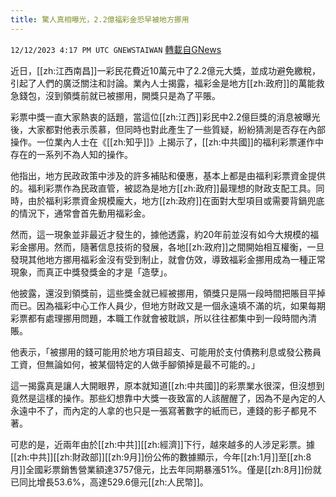 ```yaml
---
title: 驚人真相曝光，2.2億福彩金恐早被地方挪用
---
```

`12/12/2023 4:17 PM UTC GNEWSTAIWAN` [轉載自GNews](https://gnews.org/articles/2101229)

近日，[[zh:江西南昌]]一彩民花費近10萬元中了2.2億元大獎，並成功避免繳稅，引起了人們的廣泛關注和討論。業內人士揭露，福彩金是地方[[zh:政府]]的萬能救急錢包，沒到領獎前就已被挪用，開獎只是為了平賬。

  

彩票中獎一直大家熱衷的話題，當這位[[zh:江西]]彩民中2.2億巨獎的消息被曝光後，大家都對他表示羨慕，但同時也對此產生了一些質疑，紛紛猜測是否存在內部操作。一位業內人士在《[[zh:知乎]]》上揭示了，[[zh:中共國]]的福利彩票運作中存在的一系列不為人知的操作。

  

他指出，地方民政政策中涉及的許多補貼和優惠，基本上都是由福利彩票資金提供的。福利彩票作為民政直管，被認為是地方[[zh:政府]]最理想的財政支配工具。同時，由於福利彩票資金規模龐大，地方[[zh:政府]]在面對大型項目或需要背鍋兜底的情況下，通常會首先動用福彩金。

  

然而，這一現象並非最近才發生的，據他透露，約20年前並沒有如今大規模的福彩金挪用。然而，隨著信息技術的發展，各地[[zh:政府]]之間開始相互權衡，一旦發現其他地方挪用福彩金沒有受到制止，就會仿效，導致福彩金挪用成為一種正常現象，而真正中獎發獎金的才是「造孽」。

  

他披露，還沒到領獎前，這些獎金就已經被挪用，領獎只是隔一段時間把賬目平掉而已。因為福彩中心工作人員少，但地方財政又是一個永遠填不滿的坑，如果每期彩票都有處理挪用問題，本職工作就會被耽誤，所以往往都集中到一段時間內清賬。

  

他表示，「被挪用的錢可能用於地方項目超支、可能用於支付債務利息或發公務員工資，但無論如何，被某個特定的人做手腳領掉是最不可能的。」

  

這一揭露真是讓人大開眼界，原本就知道[[zh:中共國]]的彩票業水很深，但沒想到竟然是這樣的操作。那些幻想靠中大獎一夜致富的人該醒醒了，因為不是內定的人永遠中不了，而內定的人拿的也只是一張寫著數字的紙而已，連錢的影子都見不著。

  

可悲的是，近兩年由於[[zh:中共]][[zh:經濟]]下行，越來越多的人涉足彩票。據[[zh:中共]][[zh:財政部]][[zh:9月]]份公佈的數據顯示，今年[[zh:1月]]至[[zh:8月]]全國彩票銷售營業額達3757億元，比去年同期暴漲51%。僅是[[zh:8月]]份就已同比增長53.6%，高達529.6億元[[zh:人民幣]]。
